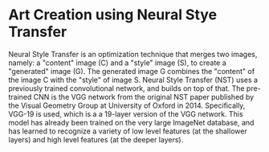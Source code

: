 # Art Creation using Neural Stye Transfer
Neural Style Transfer is an optimization technique that merges two images, namely: a "content" image (C) and a "style" image (S), to create a "generated" image (G). The generated image G combines the "content" of the image C with the "style" of image S. Neural Style Transfer (NST) uses a previously trained convolutional network, and builds on top of that. The pre-trained CNN is the VGG network from the original NST paper published by the Visual Geometry Group at University of Oxford in 2014. Specifically, VGG-19 is used, which is a a 19-layer version of the VGG network. This model has already been trained on the very large ImageNet database, and has learned to recognize a variety of low level features (at the shallower layers) and high level features (at the deeper layers).
